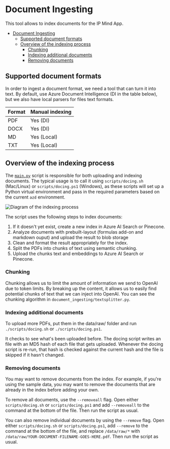 # Document Ingesting

This tool allows to index documents for the IP Mind App.

- [Document Ingesting](#document-ingesting)
  - [Supported document formats](#supported-document-formats)
  - [Overview of the indexing process](#overview-of-the-indexing-process)
    - [Chunking](#chunking)
    - [Indexing additional documents](#indexing-additional-documents)
    - [Removing documents](#removing-documents)

## Supported document formats

In order to ingest a document format, we need a tool that can turn it into text. By default, use Azure Document Intelligence (DI in the table below), but we also have local parsers for files text formats.

| Format | Manual indexing              |
| ------ | ---------------------------- |
| PDF    | Yes (DI)                     |
| DOCX   | Yes (DI)                     |
| MD     | Yes (Local)                  |
| TXT    | Yes (Local)                  |

## Overview of the indexing process

The [`main.py`](document_ingesting/main.py) script is responsible for both uploading and indexing documents. The typical usage is to call it using `scripts/docing.sh` (Mac/Linux) or `scripts/docing.ps1` (Windows), as these scripts will set up a Python virtual environment and pass in the required parameters based on the current `azd` environment.

![Diagram of the indexing process](docs/images/diagram_prepdocs.png)

The script uses the following steps to index documents:

1. If it doesn't yet exist, create a new index in Azure AI Search or Pinecone.
2. Analyze documents with prebuilt-layout (formulas add-on and markdown ouput) and upload the result to blob storage
3. Clean and format the result appropriately for the index.
4. Split the PDFs into chunks of text using semantic chunking.
5. Upload the chunks text and embeddings to Azure AI Search or Pinecone.

### Chunking

Chunking allows us to limit the amount of information we send to OpenAI due to token limits. By breaking up the content, it allows us to easily find potential chunks of text that we can inject into OpenAI. You can see the chunking algorithm in `document_ingesting/textsplitter.py`.

### Indexing additional documents

To upload more PDFs, put them in the data/raw/ folder and run `./scripts/docing.sh` or `./scripts/docing.ps1`.

It checks to see what's been uploaded before. The docing script writes an file with an MD5 hash of each file that gets uploaded. Whenever the docing script is re-run, that hash is checked against the current hash and the file is skipped if it hasn't changed.

### Removing documents

You may want to remove documents from the index. For example, if you're using the sample data, you may want to remove the documents that are already in the index before adding your own.

To remove all documents, use the `--removeall` flag. Open either `scripts/docing.sh` or `scripts/docing.ps1` and add `--removeall` to the command at the bottom of the file. Then run the script as usual.

You can also remove individual documents by using the `--remove` flag. Open either `scripts/docing.sh` or `scripts/docing.ps1`, add `--remove` to the command at the bottom of the file, and replace `/data/raw/*` with `/data/raw/YOUR-DOCUMENT-FILENAME-GOES-HERE.pdf`. Then run the script as usual.
